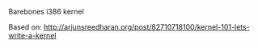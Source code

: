 Barebones i386 kernel

Based on:
  http://arjunsreedharan.org/post/82710718100/kernel-101-lets-write-a-kernel
